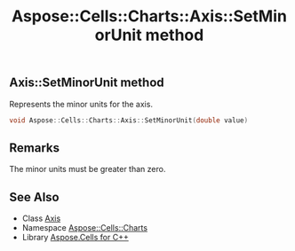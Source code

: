 ﻿---
title: Aspose::Cells::Charts::Axis::SetMinorUnit method
linktitle: SetMinorUnit
second_title: Aspose.Cells for C++ API Reference
description: 'Aspose::Cells::Charts::Axis::SetMinorUnit method. Represents the minor units for the axis in C++.'
type: docs
weight: 1800
url: /cpp/aspose.cells.charts/axis/setminorunit/
---
## Axis::SetMinorUnit method


Represents the minor units for the axis.

```cpp
void Aspose::Cells::Charts::Axis::SetMinorUnit(double value)
```

## Remarks


The minor units must be greater than zero.
## See Also

* Class [Axis](../)
* Namespace [Aspose::Cells::Charts](../../)
* Library [Aspose.Cells for C++](../../../)
